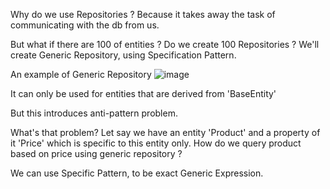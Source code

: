 Why do we use Repositories ?
Because it takes away the task of communicating with the db from us.

But what if there are 100 of entities ? Do we create 100 Repositories ?
We'll create Generic Repository, using Specification Pattern.

An example of Generic Repository
![image](https://github.com/user-attachments/assets/bad7ed35-8b67-44c4-bb66-1655fccca0c9)

It can only be used for entities that are derived from 'BaseEntity'

But this introduces anti-pattern problem.

What's that problem?
Let say we have an entity 'Product' and a property of it 'Price' which is specific to this entity only.
How do we query product based on price using generic repository ?

We can use Specific Pattern, to be exact Generic Expression.
